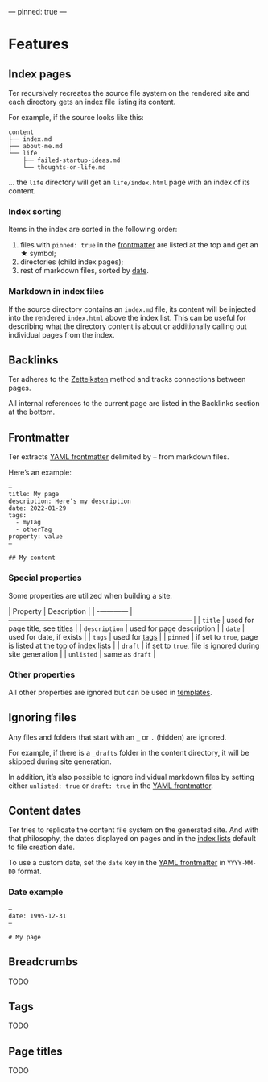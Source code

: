 —
pinned: true
—

# Features 

## Index pages

Ter recursively recreates the source file system on the rendered site and each
directory gets an index file listing its content.

For example, if the source looks like this:

```
content
├── index.md
├── about-me.md
└── life
    ├── failed-startup-ideas.md
    └── thoughts-on-life.md
```

... the `life` directory will get an `life/index.html` page with an index of its
content.

### Index sorting

Items in the index are sorted in the following order:

1. files with `pinned: true` in the [frontmatter](#frontmatter) are listed
   at the top and get an ★ symbol;
2. directories (child index pages);
3. rest of markdown files, sorted by [date](#content-dates).

### Markdown in index files

If the source directory contains an `index.md` file, its content will be
injected into the rendered `index.html` above the index list. This can be useful
for describing what the directory content is about or additionally calling out
individual pages from the index.

## Backlinks

Ter adheres to the [Zettelksten](/zettelkasten.md) method and tracks connections
between pages.

All internal references to the current page are listed in the Backlinks section
at the bottom.

## Frontmatter

Ter extracts [YAML frontmatter](https://jekyllrb.com/docs/front-matter/)
delimited by `—` from markdown files.

Here’s an example:

```
—
title: My page
description: Here’s my description
date: 2022-01-29
tags:
  - myTag
  - otherTag
property: value
—

## My content
```

### Special properties

Some properties are utilized when building a site.

| Property      | Description                                                                    |
| -———— | —————————————————————————— |
| `title`       | used for page title, see [titles](titles.md)                                   |
| `description` | used for page description                                                      |
| `date`        | used for date, if exists                                                       |
| `tags`        | used for [tags](./tags.md)                                                     |
| `pinned`      | if set to `true`, page is listed at the top of [index lists](./index-pages.md) |
| `draft`       | if set to `true`, file is [ignored](./ignored-files.md) during site generation |
| `unlisted`    | same as `draft`                                                                |

### Other properties

All other properties are ignored but can be used in
[templates](/customize.md#templates).

## Ignoring files

Any files and folders that start with an `_` or `.` (hidden) are ignored.

For example, if there is a `_drafts` folder in the content directory, it will be
skipped during site generation.

In addition, it’s also possible to ignore individual markdown files by setting
either `unlisted: true` or `draft: true` in the
[YAML frontmatter](#frontmatter).

## Content dates

Ter tries to replicate the content file system on the generated site. And with
that philosophy, the dates displayed on pages and in the
[index lists](#index-pages) default to file creation date.

To use a custom date, set the `date` key in the
[YAML frontmatter](#frontmatter) in `YYYY-MM-DD` format.

### Date example

```
—
date: 1995-12-31
—

# My page
```

## Breadcrumbs

TODO

## Tags

TODO

## Page titles

TODO